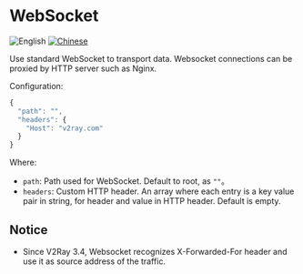 # WebSocket

![English](../../resources/englishc.svg) [![Chinese](../../resources/chinese.svg)](https://www.v2ray.com/chapter_02/transport/websocket.html)

Use standard WebSocket to transport data. Websocket connections can be proxied by HTTP server such as Nginx.

Configuration:

```javascript
{
  "path": "",
  "headers": {
    "Host": "v2ray.com"
  }
}
```

Where:

* `path`: Path used for WebSocket. Default to root, as `""`。
* `headers`: Custom HTTP header. An array where each entry is a key value pair in string, for header and value in HTTP header. Default is empty.

## Notice

* Since V2Ray 3.4, Websocket recognizes X-Forwarded-For header and use it as source address of the traffic.